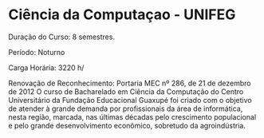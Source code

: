 #  Ciência da Computaçao - UNIFEG
 Duração do Curso: 8 semestres.
 
Período: Noturno
 
Carga Horária: 3220 h/
 
Renovação de Reconhecimento: Portaria MEC nº 286, de 21 de dezembro de 2012 O curso de Bacharelado em Ciência da Computação do Centro Universitário da Fundação Educacional Guaxupé foi criado com o objetivo de atender à grande demanda por profissionais da área de informática, nesta região, marcada, nas últimas décadas pelo crescimento populacional e pelo grande desenvolvimento econômico, sobretudo da agroindústria.
